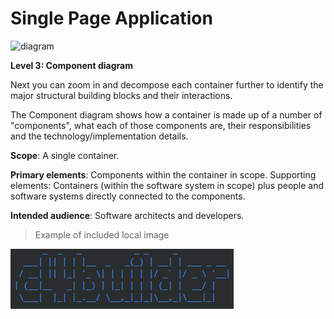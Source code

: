 # Single Page Application

![diagram](https://www.plantuml.com/plantuml/svg/0/hLLDRzim3BqNw7_WSag1f3vif-tIB0tM3adRrSsAdGB5Oc81icH8SjfWs7ylASVvQDArnPQB8vfyV7oaw3CVX0jLeO-FFYYJwKeYv26K_dEIEF5mEbSXhwQLHvTP4z24qymMYP1E2RFGLLab_K_T6orC68-6YHO1VI3Jf6-BqXhsBoCumKkSAODmFlXvsR--Ij-G9bGbPVgOb8nFC5r5RxipykZwqYdAbHJ21tI9n0M_yrjLD7cIcN8u5HxNJ8QzNzVZkydzvTt5P3ZuDhWwRv-mFLqILZ4PF8PsLNIWDIOwC196pB4WIgt69AgGqrbb8YXhG1WPJTOf7oqjGkiJIK7bkhQSKjov24JKEcIGAvl-6FAVb2m43dO6aXp8r72DVDOOaw-sCbAuPTkNWkEKcMk46uxjbQLUCMcTmE_Z8w3VMlssirKWRmgwhVzntbiKMG1-XOxF5rI2fi8ohIW6l2BvLe5SoowYjdDbA6Z8JvXPLsmWrrvikiiHeZEKH7GVg42XFVcD-1cB-GiGGy13ZWuXrBXpb43OF3EG2GD5R1H4bIL4SAXdWSe08UE3OWi8bde6-AWyLnXTWKViCCKLmrrAprWcOwCQ9QAHvuMrWON2XvYVXWIb2lL_8YRLGicAS3d7uSmfQiouiGs5jM6NpFeGCyuOUrMMX-aIZ2YmGnddf0ltbpJND8oid3oScEzpqndW0ytWlpU8fUXa3cb7H3aoMoutulkNgMmpULyRpFlQ48bqzgUcbfB6XYjxUL9ITBI5SDEjU6GotrCOMLbfRDGguYbIo_doSHRPx0WYG1TJn4xxw1C9x2SjwzOyonjb-i_9Dotwmvlf5dMp1-AclExH_cFutcOrej_PZ7IiV5meN-hurVNV5Oxsgp_iiRaAb_M2t_Lx5MWBuHNFrVJlYVkIuzQO7gHMltiRt9l8xKjoeDeLGlpwq3MHHFG-VZ8xD1l2PVbMn7Dk-q7S-JCqCdv1dm00)

**Level 3: Component diagram**

Next you can zoom in and decompose each container further to identify the major structural building blocks and their interactions.

The Component diagram shows how a container is made up of a number of "components", what each of those components are, their responsibilities and the technology/implementation details.

**Scope**: A single container.

**Primary elements**: Components within the container in scope.
Supporting elements: Containers (within the software system in scope) plus people and software systems directly connected to the components.

**Intended audience**: Software architects and developers.

> Example of included local image

![](2020-01-10-16-21-41.png)